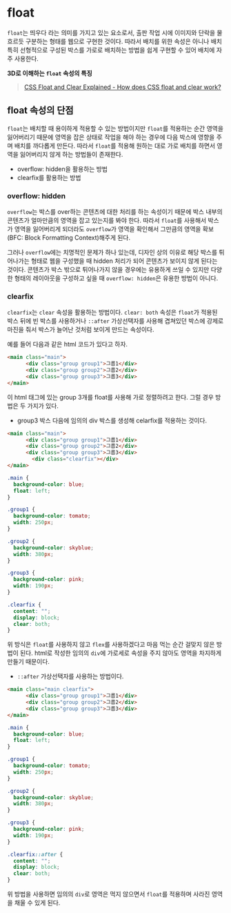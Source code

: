 # float

`float`는 띄우다 라는 의미를 가지고 있는 요소로서, 출판 작업 시에 이미지와 단락을 물 흐르듯 구분하는 형태를 웹으로 구현한 것이다. 따라서 배치를 위한 속성은 아니나 배치 특히 선형적으로 구성된 박스를 가로로 배치하는 방법을 쉽게 구현할 수 있어 배치에 자주 사용한다.

**3D로 이해하는 `float` 속성의 특징**

> [CSS Float and Clear Explained - How does CSS float and clear work?](https://youtu.be/xara4Z1b18I)



## float 속성의 단점

`float`는 배치할 때 용이하게 적용할 수 있는 방법이지만 `float`를 적용하는 순간 영역을 잃어버리기 때문에 영역을 잡은 상태로 작업을 해야 하는 경우에 다음 박스에 영향을 주며 배치를 까다롭게 만든다. 따라서 `float`를 적용해 원하는 대로 가로 배치를 하면서 영역을 잃어버리지 않게 하는 방법들이 존재한다.

* overflow: hidden을 활용하는 방법
* clearfix를 활용하는 방법



### overflow: hidden

`overflow`는 박스를 over하는 콘텐츠에 대한 처리를 하는 속성이기 때문에 박스 내부의 콘텐츠가 얼마만큼의 영역을 잡고 있는지를 봐야 한다. 따라서 `float`를 사용해서 박스가 영역을 잃어버리게 되더라도 `overflow`가 영역을 확인해서 그만큼의 영역을 확보(BFC: Block Formatting Context)해주게 된다.

그러나 `overflow`에는 치명적인 문제가 하나 있는데, 디자인 상의 이유로 해당 박스를 튀어나가는 형태로 웹을 구성했을 때 hidden 처리가 되어 콘텐츠가 보이지 않게 된다는 것이다. 콘텐츠가 박스 밖으로 튀어나가지 않을 경우에는 유용하게 쓰일 수 있지만 다양한 형태의 레이아웃을 구성하고 싶을 때 `overflow: hidden`은 유용한 방법이 아니다.



### clearfix

`clearfix`는 `clear` 속성을 활용하는 방법이다. `clear: both` 속성은 `float`가 적용된 박스 뒤에 빈 박스를 사용하거나 `::after` 가상선택자를 사용해 겹쳐있던 박스에 강제로 마진을 줘서 박스가 늘어난 것처럼 보이게 만드는 속성이다.

예를 들어 다음과 같은 html 코드가 있다고 하자.

```html
<main class="main">
      <div class="group group1">그룹1</div>
      <div class="group group2">그룹2</div>
      <div class="group group3">그룹3</div>
</main>
```

이 html 태그에 있는 group 3개를 float를 사용해 가로 정렬하려고 한다. 그럴 경우 방법은 두 가지가 있다.

* group3 박스 다음에 임의의 div 박스를 생성해 celarfix를 적용하는 것이다.

```html
<main class="main">
      <div class="group group1">그룹1</div>
      <div class="group group2">그룹2</div>
      <div class="group group3">그룹3</div>
  		<div class="clearfix"></div>
</main>
```

```css
.main {
  background-color: blue;
  float: left;
}

.group1 {
  background-color: tomato;
  width: 250px;
}

.group2 {
  background-color: skyblue;
  width: 380px;
}

.group3 {
  background-color: pink;
  width: 190px;
}

.clearfix {
  content: "";
  display: block;
  clear: both;
}
```

위 방식은 `float`를 사용하지 않고 `flex`를 사용하겠다고 마음 먹는 순간 걸맞지 않은 방법이 된다. html로 작성한 임의의 `div`에 가로세로 속성을 주지 않아도 영역을 차지하게 만들기 때문이다.



* `::after` 가상선택자를 사용하는 방법이다.

```html
<main class="main clearfix">
      <div class="group group1">그룹1</div>
      <div class="group group2">그룹2</div>
      <div class="group group3">그룹3</div>
</main>
```

```css
.main {
  background-color: blue;
  float: left;
}

.group1 {
  background-color: tomato;
  width: 250px;
}

.group2 {
  background-color: skyblue;
  width: 380px;
}

.group3 {
  background-color: pink;
  width: 190px;
}

.clearfix::after {
  content: "";
  display: block;
  clear: both;
}
```

위 방법을 사용하면 임의의 `div`로 영역은 먹지 않으면서 `float`를 적용하며 사라진 영역을 채울 수 있게 된다.